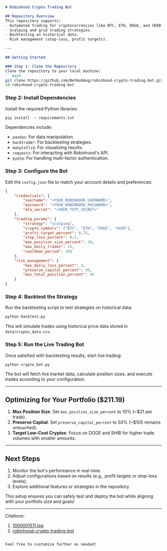 
```markdown
# Robinhood Crypto Trading Bot

## Repository Overview
This repository supports:
- Automated trading for cryptocurrencies like BTC, ETH, DOGE, and SHIB.
- Scalping and grid trading strategies.
- Backtesting on historical data.
- Risk management (stop-loss, profit targets).

---

## Getting Started

### Step 1: Clone the Repository
Clone the repository to your local machine:
```bash
git clone https://github.com/BetHubAug/robinhood-crypto-trading-bot.git
cd robinhood-crypto-trading-bot
```

### Step 2: Install Dependencies
Install the required Python libraries:
```bash
pip install -r requirements.txt
```
Dependencies include:
- `pandas`: For data manipulation.
- `backtrader`: For backtesting strategies.
- `matplotlib`: For visualizing results.
- `requests`: For interacting with Robinhood's API.
- `pyotp`: For handling multi-factor authentication.

### Step 3: Configure the Bot
Edit the `config.json` file to match your account details and preferences:
```json
{
    "credentials": {
        "username": "<YOUR_ROBINHOOD_USERNAME>",
        "password": "<YOUR_ROBINHOOD_PASSWORD>",
        "mfa_secret": "<YOUR_TOTP_SECRET>"
    },
    "trading_params": {
        "strategy": "scalping",
        "crypto_symbols": ["BTC", "ETH", "DOGE", "SHIB"],
        "profit_target_percent": 0.75,
        "stop_loss_percent": 0.5,
        "max_position_size_percent": 10,
        "max_daily_trades": 15,
        "cooldown_period": 300
    },
    "risk_management": {
        "max_daily_loss_percent": 3,
        "preserve_capital_percent": 50,
        "max_total_position_percent": 40
    }
}
```

### Step 4: Backtest the Strategy
Run the backtesting script to test strategies on historical data:
```bash
python backtest.py
```
This will simulate trades using historical price data stored in `data/crypto_data.csv`.

### Step 5: Run the Live Trading Bot
Once satisfied with backtesting results, start live trading:
```bash
python crypto_bot.py
```
The bot will fetch live market data, calculate position sizes, and execute trades according to your configuration.

---

## Optimizing for Your Portfolio ($211.19)
1. **Max Position Size**: Set `max_position_size_percent` to 10% (~$21 per trade).
2. **Preserve Capital**: Set `preserve_capital_percent` to 50% (~$105 remains untouched).
3. **Target Low-Cost Cryptos**: Focus on DOGE and SHIB for higher trade volumes with smaller amounts.

---

## Next Steps
1. Monitor the bot's performance in real-time.
2. Adjust configurations based on results (e.g., profit targets or stop-loss levels).
3. Explore additional features or strategies in the repository.

This setup ensures you can safely test and deploy the bot while aligning with your portfolio size and goals!

---

Citations:
1. [1000001511.jpg](https://pplx-res.cloudinary.com/image/upload/v1744010573/user_uploads/BnXaOILWtyThvKj/1000001511.jpg)
2. [robinhood-crypto-trading-bot](https://github.com/BetHubAug/robinhood-crypto-trading-bot)
```

Feel free to customize further as needed!
